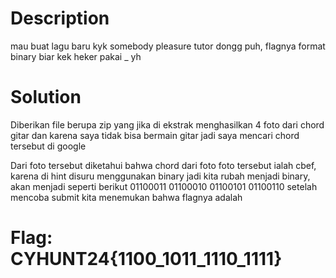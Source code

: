 # Description

mau buat lagu baru kyk somebody pleasure tutor dongg puh, flagnya format binary biar kek heker pakai _ yh


# Solution

Diberikan file berupa zip yang jika di ekstrak menghasilkan 4 foto dari chord gitar dan karena saya tidak bisa bermain gitar jadi saya mencari chord tersebut di google

Dari foto tersebut diketahui bahwa chord dari foto foto tersebut ialah cbef, karena di hint disuru menggunakan binary jadi kita rubah menjadi binary, akan menjadi seperti berikut
01100011 01100010 01100101 01100110
setelah mencoba submit kita menemukan bahwa flagnya adalah

# Flag: CYHUNT24{1100_1011_1110_1111}

